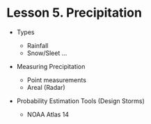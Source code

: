 # Lesson 5. Precipitation
- Types

    - Rainfall
    - Snow/Sleet ...
    
- Measuring Precipitation

    - Point measurements
    - Areal (Radar)
    
- Probability Estimation Tools (Design Storms)

    - NOAA Atlas 14
    


```python

```
